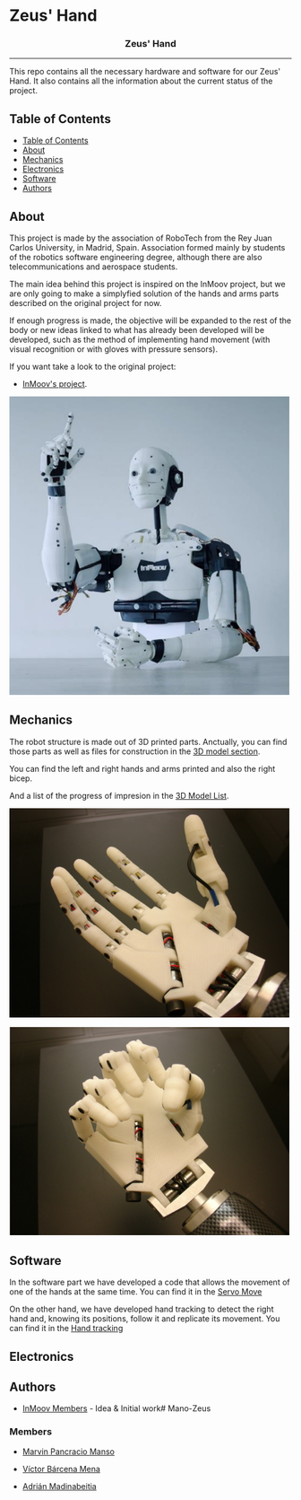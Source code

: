 # Zeus' Hand

<h3 align="center">Zeus' Hand</h3>


---
This repo contains all the necessary hardware and software for our Zeus' Hand. It also contains all the information about the current status of the project. 

## Table of Contents

- [Table of Contents](#table-of-contents)
- [About](#about)
- [Mechanics](#mechanics)
- [Electronics](#electronics)
- [Software](#software)
- [Authors](#authors)

## About

This project is made by the association of RoboTech from the Rey Juan Carlos University, in Madrid, Spain. Association formed mainly by students of the robotics software engineering degree, although there are also telecommunications and aerospace students.

The main idea behind this project is inspired on the InMoov project, but we are only going to make a simplyfied solution of the hands and arms parts described on the original project for now.

If enough progress is made, the objective will be expanded to the rest of the body or new ideas linked to what has already been developed will be developed, such as the method of implementing hand movement (with visual recognition or with gloves with pressure sensors).

If you want take a look to the original project:

- [InMoov's project](https://inmoov.fr/).


<img width=500px src="/Doc/fig/InMoov_project.png" alt="Generic version"></a>

## Mechanics

<!--- <img width=400px src="Doc/images/Explode.png" alt="explode"></a> --->

The robot structure is made out of 3D printed parts. Anctually, you can find those parts as well as files for construction in the [3D model section](3D_model).

You can find the left and right hands and arms printed and also the right bicep.

And a list of the progress of impresion in the [3D Model List](Doc/3D_Model_List.md).


<img width=500px src="/Doc/fig/Open_Hand.png" alt="Generic version"></a>


<img width=500px src="/Doc/fig/Closed_Hand.png" alt="Generic version"></a>
<!---                   FOTOS
 <img width=500px src="images/../Doc/images/robot_generic.png" alt="Generic version"></a>
 <img width=670px src="images/../Doc/images/noah_generic_2.jpg" alt="Generic version2"></a>
- [Assembly file Noah version](Doc/assembly_noah.md).  
<img width=500px src="images/../Doc/images/robot_noah.png" alt="Noah version"></a>
<img width=390px src="images/../Doc/images/robot_noah2.png" alt="Noah version2"></a>
--->

## Software

In the software part we have developed a code that allows the movement of one of the hands at the same time. You can find it in the [Servo Move](src/ServoM)

On the other hand, we have developed hand tracking to detect the right hand and, knowing its positions, follow it and replicate its movement. You can find it in the [Hand tracking](src/handTracking)

## Electronics

<!---
<img src="Doc/images/PCB_finished.png" alt="pcb_finished"></a>

The main PCB is in charge of controlling all the peripherals of the robot. You can see in the pictures a all the connectors available. Several modules were provided:

- NEO6VM - GPS
- GY91 - IMU + Compass + Barometer + Temperature sensor
- ESP07 - Wifi module
- TB6612FGN - Dual full H bridge.

At the bottom there are 4 SMPS modules installed. They are capable of delivering up to 5A per channel.

The PCB was designed with Kicad. Take a look to the [PCB section](./noah-hardware\Doc\PCB).
--->

## Authors

- [InMoov Members](https://inmoov.fr/) - Idea & Initial work# Mano-Zeus
### Members 
- [Marvin Pancracio Manso](https://github.com/mpancracio2020)

- [Víctor Bárcena Mena](https://github.com/vbarcena2020)
 
- [Adrián Madinabeitia](https://github.com/madport)
